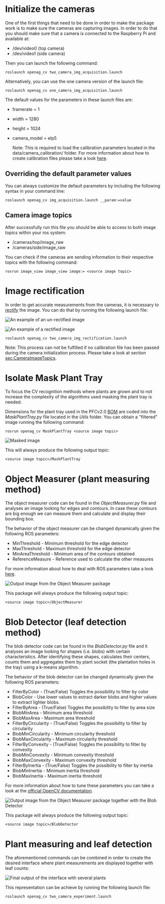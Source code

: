 Initialize the cameras
======================

<span id="sec:InitializeCameras"></span>

One of the first things that need to be done in order to make the package work is to make sure the cameras are capturing images. In order to do that you should make sure that a camera is connected to the Raspberry Pi and available at:

-   /dev/video0 (top camera)
-   /dev/video1 (side camera)

Then you can launch the following command:

``` example
roslaunch openag_cv two_camera_img_acquisition.launch
```

Alternatively, you can use the one camera version of the launch file:

``` example
roslaunch openag_cv one_camera_img_acquisition.launch
```

The default values for the parameters in these launch files are:

-   framerate = 1
-   width = 1280
-   height = 1024
-   camera_model = elp5

    Note: This is required to load the calibration parameters located in the data/camera_calibration/ folder. For more information about how to create calibration files please take a look [here](http://wiki.ros.org/camera_calibration/Tutorials/MonocularCalibration).

Overriding the default parameter values
---------------------------------------

<span id="sec:OverrideParameters"></span> You can always customize the default parameters by including the following syntax in your command line:

``` example
roslaunch openag_cv img_acquisition.launch __param:=value
```

Camera image topics
-------------------

<span id="sec:CameraImageTopics"></span>

After successfully run this file you should be able to access to both image topics within your ros system:

-   /cameras/top/image_raw
-   /cameras/side/image_raw

You can check if the cameras are sending information to their respective topics with the following command:

``` example
rosrun image_view image_view image:= <source image topic>
```

Image rectification
===================

<span id="sec:ImageRectification"></span>

In order to get accurate measurements from the cameras, it is necessary to [rectify](https://en.wikipedia.org/wiki/Image_rectification) the image. You can do that by running the following launch file:

![An example of an un-rectified image](./data/example_pics/UnRectified-web.jpg "Unrectified")

![An example of a rectified image](./data/example_pics/Rectified-web.jpg "Rectified")

``` example
roslaunch openag_cv two_camera_img_rectification.launch
```

Note: This process can not be fulfilled if no calibration file has been passed during the camera initialization process. Please take a look at section <sec:CameraImageTopics>.

Isolate Mask Plant Tray
=======================

To focus the CV recognition methods where plants are grown and to not increase the complexity of the algorithms used masking the plant tray is needed.

Dimensions for the plant tray used in the PFCv2.0 [BOM](https://github.com/OpenAgInitiative/openag_pfc2/blob/master/BOM/BOM_MASTER.xlsx?raw=true) are coded into the *MaskPlantTray.py* file located in the *Utils* folder. You can obtain a "filtered" image running the following command:

``` example
rosrun openag_cv MaskPlantTray <source image topic>
```

![Masked image](./data/example_pics/MaskPlantTray-web.jpg "After")

This will always produce the following output topic:

``` example
<source image topic>/MaskPlantTray
```

Object Measurer (plant measuring method)
========================================

The object measurer code can be found in the *ObjectMeasurer.py* file and analyses an image looking for edges and contours. In case these contours are big enough we can measure them and calculate and display their bounding box.

The behavior of the object measurer can be changed dynamically given the following ROS parameters:

-   MinThreshold - Minimum threshold for the edge detector
-   MaxThreshold - Maximum threshold for the edge detector
-   MinAreaThreshold - Minimum area of the contours obtained
-   ReferenceMeasure - Reference used to calculate the other measures

For more information about how to deal with ROS parameters take a look [here](http://wiki.ros.org/Parameter%20Server).

![Output image from the Object Measurer package](./data/example_pics/ObjectMeasurer-web.jpg "EdgeDetection")

This package will always produce the following output topic:

``` example
<source image topic>/ObjectMeasurer
```

Blob Detector (leaf detection method)
=====================================

The blob detector code can be found in the *BlobDetector.py* file and it analyses an image looking for shapes (i.e. blobs) with certain characteristics. After identifying these shapes, calculates their centers, counts them and aggregates them by plant socket (the plantation holes in the tray) using a k-means algorithm.

The behavior of the blob detector can be changed dynamically given the following ROS parameters:

-   FilterByColor - (True/False) Toggles the possibility to filter by color
-   BlobColor - Use lower values to extract darker blobs and higher values to extract lighter blobs.
-   FilterByArea - (True/False) Toggles the possibility to filter by area size
-   BlobMinArea - Minimum area threshold
-   BlobMaxArea - Maximum area threshold
-   FilterByCircularity - (True/False) Toggles the possibility to filter by circularity
-   BlobMinCircularity - Minimum circularity threshold
-   BlobMaxCircularity - Maximum circularity threshold
-   FilterByConvexity - (True/False) Toggles the possibility to filter by convexity
-   BlobMinConvexity - Minimum convexity threshold
-   BlobMaxConvexity - Maximum convexity threshold
-   FilterByInertia - (True/False) Toggles the possibility to filter by inertia
-   BlobMinInertia - Minimum inertia threshold
-   BlobMaxInertia - Maximum inertia threshold

For more information about how to tune these parameters you can take a look at the [official OpenCV documentation](http://docs.opencv.org/master/d0/d7a/classcv_1_1SimpleBlobDetector.html).

![Output image from the Object Measurer package together with the Blob Detector](./data/example_pics/BlobDetector-web.jpg "After")

This package will always produce the following output topic:

``` example
<source image topic>/BlobDetector
```

Plant measuring and leaf detection
==================================

The aforementioned commands can be combined in order to create the desired interface where plant measurements are displayed together with leaf counts:

![Final output of the interface with several plants](./data/example_pics/FinalImage-web.jpg "After")

This representation can be achieve by running the following launch file:

``` example
roslaunch openag_cv two_camera_experiment.launch
```
